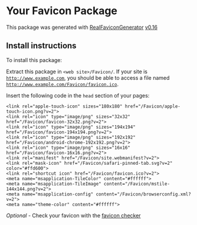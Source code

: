 # Your Favicon Package

This package was generated with [RealFaviconGenerator](https://realfavicongenerator.net/) [v0.16](https://realfavicongenerator.net/change_log#v0.16)

## Install instructions

To install this package:

Extract this package in <code>&lt;web site&gt;/Favicon/</code>. If your site is <code>http://www.example.com</code>, you should be able to access a file named <code>http://www.example.com/Favicon/favicon.ico</code>.

Insert the following code in the `head` section of your pages:

    <link rel="apple-touch-icon" sizes="180x180" href="/Favicon/apple-touch-icon.png?v=2">
    <link rel="icon" type="image/png" sizes="32x32" href="/Favicon/favicon-32x32.png?v=2">
    <link rel="icon" type="image/png" sizes="194x194" href="/Favicon/favicon-194x194.png?v=2">
    <link rel="icon" type="image/png" sizes="192x192" href="/Favicon/android-chrome-192x192.png?v=2">
    <link rel="icon" type="image/png" sizes="16x16" href="/Favicon/favicon-16x16.png?v=2">
    <link rel="manifest" href="/Favicon/site.webmanifest?v=2">
    <link rel="mask-icon" href="/Favicon/safari-pinned-tab.svg?v=2" color="#ffd600">
    <link rel="shortcut icon" href="/Favicon/favicon.ico?v=2">
    <meta name="msapplication-TileColor" content="#ffffff">
    <meta name="msapplication-TileImage" content="/Favicon/mstile-144x144.png?v=2">
    <meta name="msapplication-config" content="/Favicon/browserconfig.xml?v=2">
    <meta name="theme-color" content="#ffffff">

*Optional* - Check your favicon with the [favicon checker](https://realfavicongenerator.net/favicon_checker)